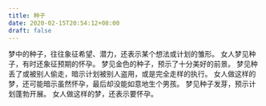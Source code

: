 ```yaml
---
title: 种子
date: 2020-02-15T20:54:12+08:00
draft: false
---
```


梦中的种子，往往象征希望、潜力，还表示某个想法或计划的雏形。
女人梦见种子，有时还象征预期的怀孕。
梦见金色的种子，预示了十分美好的前景。
梦见种丢了或被别人偷走，暗示计划被别人盗用，或是完全走样的执行。
女人做这样的梦，还可能暗示虽然怀孕，最后却没能如意地生个男孩。
梦见种子发芽，预示计划蓬勃开展。
女人做这样的梦，还表示要怀孕。
